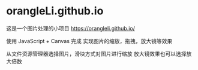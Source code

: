 # orangleLi.github.io

这是一个图片处理的小项目
https://orangleli.github.io/

使用 JavaScript + Canvas 完成  实现图片的缩放，拖拽，放大镜等效果


从文件资源管理器选择图片，滑块方式对图片进行缩放
放大镜效果也可以选择放大倍数

